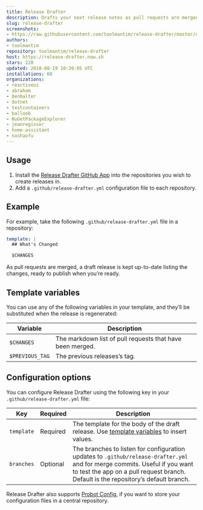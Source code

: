 ```yaml
---
title: Release Drafter
description: Drafts your next release notes as pull requests are merged into master.
slug: release-drafter
screenshots:
- https://raw.githubusercontent.com/toolmantim/release-drafter/master/design/screenshot.png
authors:
- toolmantim
repository: toolmantim/release-drafter
host: https://release-drafter.now.sh
stars: 228
updated: 2018-08-19 10:39:05 UTC
installations: 60
organizations:
- reactiveui
- abraham
- benbalter
- dotnet
- testcontainers
- balloob
- NuGetPackageExplorer
- jeanregisser
- home-assistant
- nashaofu
---
```


## Usage

1. Install the [Release Drafter GitHub App](https://github.com/apps/release-drafter) into the repositories you wish to create releases in.
2. Add a `.github/release-drafter.yml` configuration file to each repository.

## Example

For example, take the following `.github/release-drafter.yml` file in a repository:

```yml
template: |
  ## What's Changed

  $CHANGES
```

As pull requests are merged, a draft release is kept up-to-date listing the changes, ready to publish when you’re ready.

## Template variables

You can use any of the following variables in your template, and they’ll be substituted when the release is regenerated:

|Variable|Description|
|-|-|
|`$CHANGES`|The markdown list of pull requests that have been merged.|
|`$PREVIOUS_TAG`|The previous releases’s tag.|

## Configuration options

You can configure Release Drafter using the following key in your `.github/release-drafter.yml` file:

|Key|Required|Description|
|-|-|-|
|`template`|Required|The template for the body of the draft release. Use [template variables](#template-variables) to insert values.|
|`branches`|Optional|The branches to listen for configuration updates to `.github/release-drafter.yml` and for merge commits. Useful if you want to test the app on a pull request branch. Default is the repository’s default branch.|

Release Drafter also supports [Probot Config](https://github.com/probot/probot-config), if you want to store your configuration files in a central repository.
